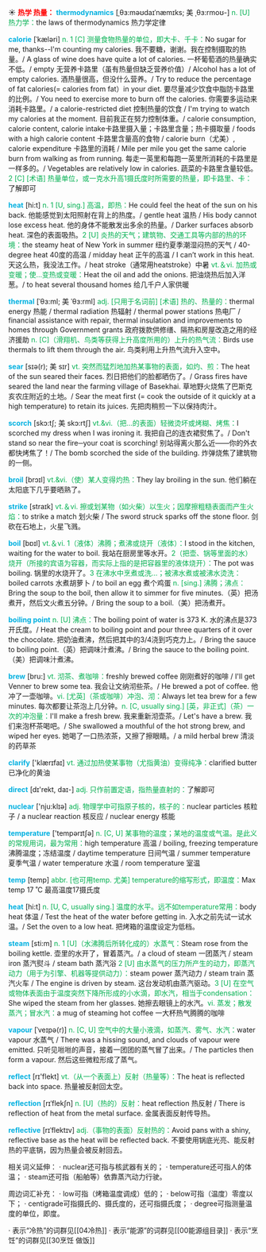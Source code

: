 ☀ <font color="red">**热学 热量：**</font>
<font color="sky blue">**thermodynamics**</font> [ˌθɜ:məʊdaɪˈnæmɪks; 美 ˌθɜ:rmoʊ-]
<font color="#00b050">n. [U] 热力学：</font>the laws of thermodynamics 热力学定律
           
<font color="sky blue">**calorie**</font> [ˈkæləri]
<font color="#00b050">n. 1 [C] 测量食物热量的单位，即大卡、千卡：</font>No sugar for me, thanks--I'm counting my calories. 我不要糖，谢谢。我在控制摄取的热量。/ A glass of wine does have quite a lot of calories. 一杯葡萄酒的热量确实不低。/ empty 无营养卡路里（虽有热量但缺乏营养价值）/ Alcohol has a lot of empty calories. 酒热量很高，但没什么营养。/ Try to reduce the percentage of fat calories(= calories from fat）in your diet. 要尽量减少饮食中脂防卡路里的比例。/ You need to exercise more to burn off the calories. 你需要多运动来消耗卡路里。/ a calorie-restricted diet 控制热量的饮食 / I'm trying to watch my calories at the moment. 目前我正在努力控制体重。/ calorie consumption, calorie content, calorie intake卡路里摄入量；卡路里含量；热卡摄取量 / foods with a high calorie content 卡路里含量高的食物 / calorie burn（尤美）, calorie expenditure 卡路里的消耗 / Mile per mile you get the same calorie burn from walking as from running. 每走一英里和每跑一英里所消耗的卡路里是一样多的。/ Vegetables are relatively low in calories. 蔬菜的卡路里含量较低。<font color="#00b050">2 [C] [术语] 热量单位，或一克水升高1摄氏度时所需要的热量，即卡路里、卡：</font>了解即可

<font color="sky blue">**heat**</font> [hi:t] 
<font color="#00b050">n. 1 [U, sing.] 高温，即热：</font>He could feel the heat of the sun on his back. 他能感觉到太阳照射在背上的热度。/ gentle heat 温热 / His body cannot lose excess heat. 他的身体不能散发出多余的热量。/ Darker surfaces absorb heat. 深色的表面吸热。<font color="#00b050">2 [U] 炎热的天气；建筑物、交通工具等内部的热的环境：</font>the steamy heat of New York in summer 纽约夏季潮湿闷热的天气 / 40-degree heat 40度的高温 / midday heat 正午的高温 / I can’t work in this heat. 天这么热，我没法工作。/ heat stroke（通常用heatstroke）中暑 <font color="#00b050">vt.＆vi. 加热或变暖；使…变热或变暖：</font>Heat the oil and add the onions. 把油烧热后加入洋葱。/ to heat several thousand homes 给几千户人家供暖           
           
<font color="sky blue">**thermal**</font> [ˈθɜ:ml; 美 ˈθɜ:rml]
<font color="#00b050">adj. [只用于名词前] [术语] 热的、热量的：</font>thermal energy 热能 / thermal radiation 热辐射 / thermal power stations 热电厂 / financial assistance with repair, thermal insulation and improvements to homes through Government grants 政府拨款供修缮、隔热和房屋改造之用的经济援助 <font color="#00b050">n. [C]（滑翔机、鸟类等获得上升高度所用的）上升的热气流：</font>Birds use thermals to lift them through the air. 鸟类利用上升热气流升入空中。           

<font color="sky blue">**sear**</font> [sɪə(r); 美 sɪr]
<font color="#00b050">vt. 突然而猛烈地加热某事物的表面，如灼、煎：</font>The heat of the sun seared their faces. 烈日把他们的脸都晒伤了。/ Grass fires have seared the land near the farming village of Basekhai. 草地野火烧焦了巴斯克亥农庄附近的土地。/ Sear the meat first (= cook the outside of it quickly at a high temperature) to retain its juices. 先把肉稍煎一下以保持肉汁。
           
<font color="sky blue">**scorch**</font> [skɔ:tʃ; 美 skɔ:rtʃ]
<font color="#00b050">vt.&vi.（把…的表面）轻微烫坏或烤糊、烤焦：</font>I scorched my dress when I was ironing it. 我把自己的连衣裙熨焦了。/ Don't stand so near the fire─your coat is scorching! 别站得离火那么近——你的外衣都快烤焦了！/ The bomb scorched the side of the building. 炸弹烧焦了建筑物的一侧。
           
<font color="sky blue">**broil**</font> [brɔɪl]
<font color="#00b050">vt.&vi.（使）某人变得灼热：</font>They lay broiling in the sun. 他们躺在太阳底下几乎要晒熟了。

<font color="sky blue">**strike**</font> [straɪk] 
<font color="#00b050">vt.＆vi. 擦或划某物（如火柴）以生火；因摩擦粗糙表面而产生火焰：</font>to strike a match 划火柴 / The sword struck sparks off the stone floor. 剑砍在石地上，火星飞溅。

<font color="sky blue">**boil**</font> [bɒɪl] 
<font color="#00b050">vt.＆vi. 1（液体）沸腾；煮沸或烧开（液体）：</font>I stood in the kitchen, waiting for the water to boil. 我站在厨房里等水开。<font color="#00b050">2（把壶、锅等里面的水）烧开（所接的宾语为容器，而实际上指的是把容器里的液体烧开）：</font>The pot was boiling. 锅里的水烧开了。<font color="#00b050">3 在沸水中烹煮或洗…；被沸水煮或被沸水烫洗：</font>boiled carrots 水煮胡萝卜 / to boil an egg 煮个鸡蛋 <font color="#00b050">n. [sing.] 沸腾；沸点：</font>Bring the soup to the boil, then allow it to simmer for five minutes.（英）把汤煮开，然后文火煮五分钟。/ Bring the soup to a boil.（美）把汤煮开。
                      
<font color="sky blue">**boiling point**</font>
<font color="#00b050">n. [U] 沸点：</font>The boiling point of water is 373 K. 水的沸点是373开氏度。/ Heat the cream to boiling point and pour three quarters of it over the chocolate. 把奶油煮沸，然后把其中的3/4浇到巧克力上。/ Bring the sauce to boiling point.（英）把调味汁煮沸。/ Bring the sauce to the boiling point.（美）把调味汁煮沸。

<font color="sky blue">**brew**</font> [bru:]
<font color="#00b050">vt. 沏茶、煮咖啡：</font>freshly brewed coffee 刚刚煮好的咖啡 / I'll get Venner to brew some tea. 我会让文纳沏些茶。/ He brewed a pot of coffee. 他冲了一壶咖啡。<font color="#00b050">vi. [尤英]（茶或咖啡）冲泡、沏：</font>Always let tea brew for a few minutes. 每次都要让茶泡上几分钟。<font color="#00b050">n. [C, usually sing.] [英，非正式]（茶）一次的冲泡量：</font>I'll make a fresh brew. 我来重新沏壶茶。/ Let's have a brew. 我们来泡杯茶喝吧。/ She swallowed a mouthful of the hot strong brew, and wiped her eyes. 她喝了一口热浓茶，又擦了擦眼睛。/ a mild herbal brew 清淡的药草茶

<font color="sky blue">**clarify**</font> ['klærɪfaɪ] 
<font color="#00b050">vt. 通过加热使某事物（尤指黄油）变得纯净：</font>clarified butter 已净化的黄油

<font color="sky blue">**direct**</font> [dɪ'rekt, daɪ-] 
<font color="#00b050">adj. 只作前置定语，指热量直射的：</font>了解即可

<font color="sky blue">**nuclear**</font> ['nju:klɪə] 
<font color="#00b050">adj. 物理学中可指原子核的，核子的：</font>nuclear particles 核粒子 / a nuclear reaction 核反应 / nuclear energy 核能

<font color="sky blue">**temperature**</font> ['tempərɪtʃə] 
<font color="#00b050">n. [C, U] 某事物的温度；某地的温度或气温。是此义的常规用词，最为常用：</font>high temperature 高温 / boiling, freezing temperature 沸腾温度；冻结温度 / daytime temperature 日间气温 / summer temperature 夏季气温 / water temperature 水温 / room temperature 室温
           
<font color="sky blue">**temp**</font> [temp]
<font color="#00b050">abbr. [也可用temp. 尤美] temperature的缩写形式，即温度：</font>Max temp 17 ˚C 最高温度17摄氏度

<font color="sky blue">**heat**</font> [hi:t] 
<font color="#00b050">n. [U, C, usually sing.] 温度的水平。远不如temperature常用：</font>body heat 体温 / Test the heat of the water before getting in. 入水之前先试一试水温。/ Set the oven to a low heat. 把烤箱的温度设定为低档。

<font color="sky blue">**steam**</font> [sti:m] 
<font color="#00b050">n. 1 [U]（水沸腾后所转化成的）水蒸气：</font>Steam rose from the boiling kettle. 壶里的水开了，冒着蒸汽。/ a cloud of steam 一团蒸汽 / steam iron 蒸汽熨斗 / steam bath 蒸汽浴 <font color="#00b050">2 [U] 由水蒸气的压力所产生的动力，即蒸汽动力（用于为引擎、机器等提供动力）：</font>steam power 蒸汽动力 / steam train 蒸汽火车 / The engine is driven by steam. 这台发动机由蒸汽驱动。<font color="#00b050">3 [U] 在空气或物体表面由于温度突然下降所形成的小水滴，即水汽，相当于condensation：</font>She wiped the steam from her glasses. 她擦去眼镜上的水汽。<font color="#00b050">vi. 蒸发；散发蒸汽；冒水汽：</font>a mug of steaming hot coffee 一大杯热气腾腾的咖啡
           
<font color="sky blue">**vapour**</font> [ˈveɪpə(r)]
<font color="#00b050">n. [C, U] 空气中的大量小液滴，如蒸汽、雾气、水汽：</font>water vapour 水蒸气 / There was a hissing sound, and clouds of vapour were emitted. 只听见咝咝的声音，接着一团团的蒸气冒了出来。/ The particles then form a vapour. 然后这些微粒形成了蒸气。

<font color="sky blue">**reflect**</font> [rɪ'flekt] 
<font color="#00b050">vt.（从一个表面上）反射（热量等）：</font>The heat is reflected back into space. 热量被反射回太空。
           
<font color="sky blue">**reflection**</font> [rɪˈflekʃn]
<font color="#00b050">n. [U]（热的）反射：</font>heat reflection 热反射 / There is reflection of heat from the metal surface. 金属表面反射传导热。
           
<font color="sky blue">**reflective**</font> [rɪˈflektɪv]
<font color="#00b050">adj.（事物的表面）反射热的：</font>Avoid pans with a shiny, reflective base as the heat will be reflected back. 不要使用锅底光亮、能反射热的平底锅，因为热量会被反射回去。

相关词义延伸：
· nuclear还可指与核武器有关的；
· temperature还可指人的体温；
· steam还可指（船舶等）依靠蒸汽动力行驶。

周边词汇补充：
· low可指（烤箱温度调成）低的；
· below可指（温度）零度以下；
· centigrade可指摄氏的、摄氏度的，还可指摄氏度；
· degree可指测量温度的单位，即度。

· 表示“冷热”的词群见[[04冷热]]
· 表示“能源”的词群见[[00能源组目录]]
· 表示“烹饪”的词群见[[30烹饪 做饭]]
